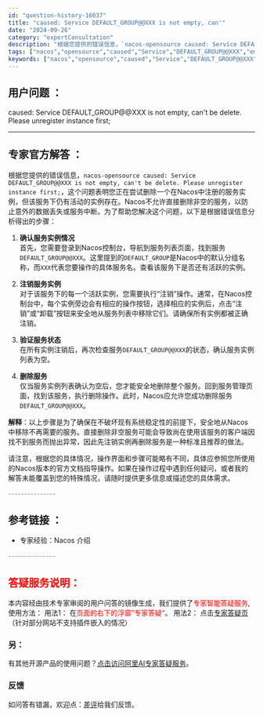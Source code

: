 ```yaml
---
id: "question-history-16037"
title: "caused: Service DEFAULT_GROUP@@XXX is not empty, can'"
date: "2024-09-26"
category: "expertConsultation"
description: "根据您提供的错误信息，`nacos-opensource caused: Service DEFAULT_GROUP@@XXX is not empty, can't be delete. Please unregister instance first;`，这个问题表明您正在尝试删除一个在Naco"
tags: ["nacos","opensource","caused","Service","DEFAULT_GROUP@@XXX","empty","delete"]
keywords: ["nacos","opensource","caused","Service","DEFAULT_GROUP@@XXX","empty","delete"]
---
```


## 用户问题 ： 
 caused: Service DEFAULT_GROUP@@XXX is not empty, can't be delete. Please unregister instance first;  

---------------
## 专家官方解答 ：

根据您提供的错误信息，`nacos-opensource caused: Service DEFAULT_GROUP@@XXX is not empty, can't be delete. Please unregister instance first;`，这个问题表明您正在尝试删除一个在Nacos中注册的服务实例，但该服务下仍有活动的实例存在。Nacos不允许直接删除非空的服务，以防止意外的数据丢失或服务中断。为了帮助您解决这个问题，以下是根据错误信息分析得出的步骤：

1. **确认服务实例情况**  
   首先，您需要登录到Nacos控制台，导航到服务列表页面，找到服务`DEFAULT_GROUP@@XXX`。这里提到的`DEFAULT_GROUP`是Nacos中的默认分组名称，而`XXX`代表您要操作的具体服务名。查看该服务下是否还有活跃的实例。

2. **注销服务实例**  
   对于该服务下的每一个活跃实例，您需要执行“注销”操作。通常，在Nacos控制台中，每个实例旁边会有相应的操作按钮，选择相应的实例后，点击“注销”或“卸载”按钮来安全地从服务列表中移除它们。请确保所有实例都被正确注销。

3. **验证服务状态**  
   在所有实例注销后，再次检查服务`DEFAULT_GROUP@@XXX`的状态，确认服务实例列表为空。

4. **删除服务**  
   仅当服务实例列表确认为空后，您才能安全地删除整个服务。回到服务管理页面，找到该服务，执行删除操作。此时，Nacos应允许您成功删除服务`DEFAULT_GROUP@@XXX`。

**解释**：以上步骤是为了确保在不破坏现有系统稳定性的前提下，安全地从Nacos中移除不再需要的服务。直接删除非空服务可能会导致尚在使用该服务的客户端因找不到服务而抛出异常，因此先注销实例再删除服务是一种标准且推荐的做法。

请注意，根据您的具体情况，操作界面和步骤可能略有不同，具体应参照您所使用的Nacos版本的官方文档指导操作。如果在操作过程中遇到任何疑问，或者我的解答未能覆盖到您的特殊情况，请随时提供更多信息或描述您的具体需求。


<font color="#949494">---------------</font> 


## 参考链接 ：

* 专家经验：Nacos 介绍 


 <font color="#949494">---------------</font> 
 


## <font color="#FF0000">答疑服务说明：</font> 

本内容经由技术专家审阅的用户问答的镜像生成，我们提供了<font color="#FF0000">专家智能答疑服务</font>,使用方法：
用法1： 在<font color="#FF0000">页面的右下的浮窗”专家答疑“</font>。
用法2： 点击[专家答疑页](https://answer.opensource.alibaba.com/docs/intro)（针对部分网站不支持插件嵌入的情况）
### 另：


有其他开源产品的使用问题？[点击访问阿里AI专家答疑服务](https://answer.opensource.alibaba.com/docs/intro)。
### 反馈
如问答有错漏，欢迎点：[差评](https://ai.nacos.io/user/feedbackByEnhancerGradePOJOID?enhancerGradePOJOId=16038)给我们反馈。
